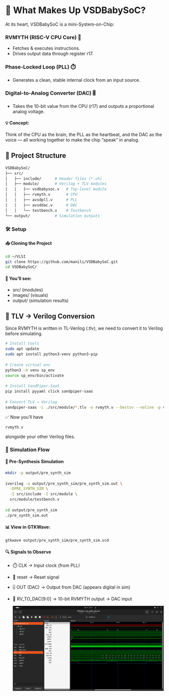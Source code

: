 # 🧩 What Makes Up VSDBabySoC?
At its heart, VSDBabySoC is a mini-System-on-Chip:

###  RVMYTH (RISC-V CPU Core) 🧠
* Fetches & executes instructions.
* Drives output data through register r17.
### Phase-Locked Loop (PLL) ⏱️

* Generates a clean, stable internal clock from an input source.
### Digital-to-Analog Converter (DAC) 🎚

* Takes the 10-bit value from the CPU (r17) and outputs a proportional analog voltage.
#### 💡 Concept:
Think of the CPU as the brain, the PLL as the heartbeat, and the DAC as the voice — all working together to make the chip “speak” in analog.

## 📂 Project Structure

```bash
VSDBabySoC/
├── src/
│   ├── include/      # Header files (*.vh)
│   ├── module/       # Verilog + TLV modules
│   │   ├── vsdbabysoc.v   # Top-level module
│   │   ├── rvmyth.v       # CPU
│   │   ├── avsdpll.v      # PLL
│   │   ├── avsddac.v      # DAC
│   │   └── testbench.v    # Testbench
└── output/           # Simulation outputs
```
### 🛠️ Setup
#### 📥 Cloning the Project
```bash
cd ~/VLSI
git clone https://github.com/manili/VSDBabySoC.git
cd VSDBabySoC/
```
#### 📂 You’ll see:

* src/ (modules)
* images/ (visuals)
* output/ (simulation results)
## 🔧 TLV → Verilog Conversion
Since RVMYTH is written in TL-Verilog (.tlv), we need to convert it to Verilog before simulating.
```bash
# Install tools
sudo apt update
sudo apt install python3-venv python3-pip

# Create virtual env
python3 -m venv sp_env
source sp_env/bin/activate

# Install SandPiper-SaaS
pip install pyyaml click sandpiper-saas

# Convert TLV → Verilog
sandpiper-saas -i ./src/module/*.tlv -o rvmyth.v --bestsv --noline -p verilog --outdir ./src/module/
```
✅ Now you’ll have
```
rvmyth.v
```
 alongside your other Verilog files.

 ### 🧪 Simulation Flow
#### 🔹 Pre-Synthesis Simulation
```bash
mkdir -p output/pre_synth_sim

iverilog -o output/pre_synth_sim/pre_synth_sim.out \
  -DPRE_SYNTH_SIM \
  -I src/include -I src/module \
  src/module/testbench.v

cd output/pre_synth_sim
./pre_synth_sim.out
```
#### 📊 View in GTKWave:
```bash
gtkwave output/pre_synth_sim/pre_synth_sim.vcd
```
#### 🔍 Signals to Observe
* ⏱️ CLK → Input clock (from PLL)
* 🔄 reset → Reset signal
* 🎚 OUT (DAC) → Output from DAC (appears digital in sim)
* 🔢 RV_TO_DAC[9:0] → 10-bit RVMYTH output → DAC input

  ![](presynth.png)
  
